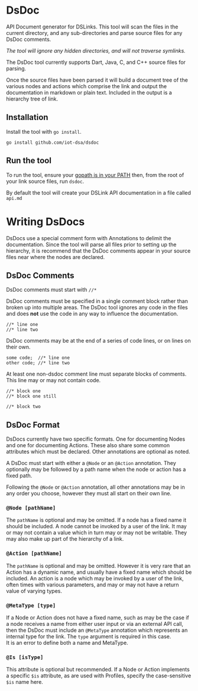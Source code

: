 # DsDoc

API Document generator for DSLinks. This tool will scan the files in the current
directory, and any sub-directories and parse source files for any DsDoc comments.

*The tool will ignore any hidden directories, and will not traverse symlinks.*

The DsDoc tool currently supports Dart, Java, C, and C++ source files for parsing.

Once the source files have been parsed it will build a document tree of the
various nodes and actions which comprise the link and output the documentation
in markdown or plain text. Included in the output is a hierarchy tree of link.

## Installation

Install the tool with `go install`.

```
go install github.com/iot-dsa/dsdoc
```

## Run the tool

To run the tool, ensure your [gopath is in your PATH](https://golang.org/doc/code.html#GOPATH)
then, from the root of your link source files, run `dsdoc`.

By default the tool will create your DSLink API documentation in a file called `api.md`

# Writing DsDocs

DsDocs use a special comment form with Annotations to delimit the documentation.
Since the tool will parse all files prior to setting up the hierarchy, it is
recommend that the DsDoc comments appear in your source files near where the nodes
are declared.

## DsDoc Comments

DsDoc comments must start with `//*`

DsDoc comments must be specified in a single comment block rather than broken up
into multiple areas. The DsDoc tool ignores any code in the files and does **not**
use the code in any way to influence the documentation.

```
//* line one
//* line two
```

DsDoc comments may be at the end of a series of code lines, or on lines on their
own.
```
some code;  //* line one
other code; //* line two
```

At least one non-dsdoc comment line must separate blocks of comments. This
line may or may not contain code.
```
//* block one
//* block one still
  
//* block two
```

## DsDoc Format

DsDocs currently have two specific formats. One for documenting Nodes and one
for documenting Actions. These also share some common attributes which must be
declared. Other annotations are optional as noted.

A DsDoc must start with either a `@Node` or an `@Action` annotation. They optionally
may be followed by a path name when the node or action has a fixed path.

Following the `@Node` or `@Action` annotation, all other annotations may be in
any order you choose, however they must all start on their own line.

### `@Node [pathName]`

The `pathName` is optional and may be omitted. If a node has a fixed name
it should be included. A node cannot be invoked by a user of the link. 
It may or may not contain a value which in turn may or may not be writable. 
They may also make up part of the hierarchy of a link.

### `@Action [pathName]`

The `pathName` is optional and may be omitted. However it is very rare that
an Action has a dynamic name, and usually have a fixed name which should be
included. An action is a node which may be invoked by a user of the link, often
times with various parameters, and may or may not have a return value of varying
types.


### `@MetaType [type]`

If a Node or Action does not have a fixed name, such as may be the case if a
node receives a name from either user input or via an external API call, then
the DsDoc must include an `@MetaType` annotation which represents an internal
type for the link. The `type` argument is required in this case.  
It is an error to define both a name and MetaType.

### `@Is [isType]`

This attribute is optional but recommended. If a Node or Action implements a 
specific `$is` attribute, as are used with Profiles, specify the case-sensitive 
`$is` name here.
